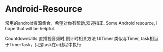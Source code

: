 # Android-Resource
常用的android资源集合，希望对你有帮助,欢迎指正.
Some Android resource, I hope that will be helpful.

CountdownUitls 直播视音频时,倒计时相关方法
UITimer 类似与Timer, task相当于TimerTask，只是task在ui线程中执行
